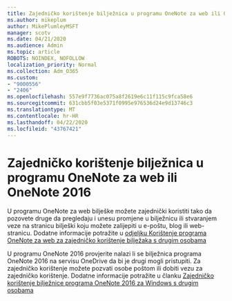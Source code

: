 ```yaml
---
title: Zajedničko korištenje bilježnica u programu OneNote za web ili OneNote 2016
ms.author: mikeplum
author: MikePlumleyMSFT
manager: scotv
ms.date: 04/21/2020
ms.audience: Admin
ms.topic: article
ROBOTS: NOINDEX, NOFOLLOW
localization_priority: Normal
ms.collection: Adm_O365
ms.custom:
- "9000556"
- "2406"
ms.openlocfilehash: 557e9f7736ac075a8f2619e6c11f115c9fca58e6
ms.sourcegitcommit: 631cbb5f03e5371f0995e976536d24e9d13746c3
ms.translationtype: MT
ms.contentlocale: hr-HR
ms.lasthandoff: 04/22/2020
ms.locfileid: "43767421"
---
```

# <a name="share-notebooks-in-onenote-for-the-web-or-onenote-2016"></a>Zajedničko korištenje bilježnica u programu OneNote za web ili OneNote 2016

U programu OneNote za web bilješke možete zajednički koristiti tako da pozovete druge da pregledaju i unesu promjene u bilježnicu ili stvaranjem veze na stranicu bilješki koju možete zalijepiti u e-poštu, blog ili web-stranicu. Dodatne informacije potražite u [odjeljku Korištenje programa OneNote za web za zajedničko korištenje bilježaka s drugim osobama](https://support.office.com/article/D3481FBE-E06C-4883-B7E9-B2EE9F38AED3)

U programu OneNote 2016 provjerite nalazi li se bilježnica programa OneNote 2016 na servisu OneDrive da bi je drugi mogli pristupiti. Za zajedničko korištenje možete pozvati osobe poštom ili dobiti vezu za zajedničko korištenje. Dodatne informacije potražite u članku [Zajedničko korištenje bilježnice programa OneNote 2016 za Windows s drugim osobama](https://support.office.com/article/d14b6033-7a95-4536-9216-bb0a5e0f8285)